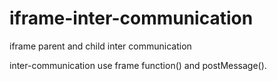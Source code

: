 # iframe-inter-communication
iframe parent and child inter communication

inter-communication use frame function() and postMessage().
